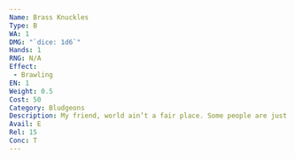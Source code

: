 ```yaml
---
Name: Brass Knuckles
Type: B
WA: 1
DMG: "`dice: 1d6`"
Hands: 1
RNG: N/A
Effect:
 - Brawling
EN: 1
Weight: 0.5
Cost: 50
Category: Bludgeons
Description: My friend, world ain’t a fair place. Some people are just born weaker. Now, I usually don’t have to fight my enemies up close—heh, the benefits of being an arbalist—but if I made a habit of it I’d pick up some brass knuckles. Gives ya extra “punch,” heh.
Avail: E
Rel: 15
Conc: T
---
```

